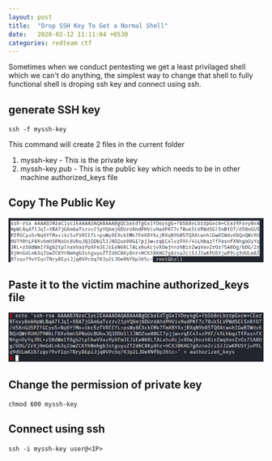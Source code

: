 ```yaml
---
layout: post
title:  "Drop SSH Key To Get a Normal Shell"
date:   2020-02-12 11:11:04 +0530
categories: redteam ctf
---
```


Sometimes when we conduct pentesting we get a least privilaged shell which we can't do anything, the simplest way to change that shell to 
fully functional shell is droping ssh key and connect using ssh. 

## generate SSH key
```
ssh -f myssh-key
```
This command will create 2 files in the current folder
<ol>
<li>myssh-key - This is the private key</li>
<li>myssh-key.pub - This is the public key which needs to be in other machine authorized_keys file</li>
</ol>

## Copy The Public Key
![Copy Public Key](https://raw.githubusercontent.com/janithmalinga/janithmalinga.github.io/master/_images/_ssh/1.png)

## Paste it to the victim machine authorized_keys file
![Paste Key](https://raw.githubusercontent.com/janithmalinga/janithmalinga.github.io/master/_images/_ssh/2.png)

## Change the permission of private key
```
chmod 600 myssh-key
```

## Connect using ssh
```
ssh -i myssh-key user@<IP>
```
